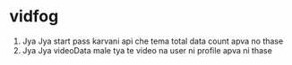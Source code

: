 # vidfog

1. Jya Jya start pass karvani api che tema total data count apva no thase 
1. Jya Jya videoData male tya te video na user ni profile apva ni thase